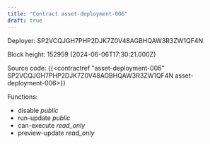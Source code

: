 ```yaml
---
title: "Contract asset-deployment-006"
draft: true
---
```

Deployer: SP2VCQJGH7PHP2DJK7Z0V48AGBHQAW3R3ZW1QF4N


 



Block height: 152959 (2024-06-06T17:30:21.000Z)

Source code: {{<contractref "asset-deployment-006" SP2VCQJGH7PHP2DJK7Z0V48AGBHQAW3R3ZW1QF4N asset-deployment-006>}}

Functions:

* disable _public_
* run-update _public_
* can-execute _read_only_
* preview-update _read_only_
